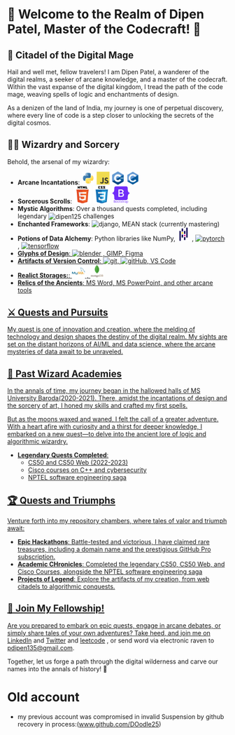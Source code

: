 # 🐉 Welcome to the Realm of Dipen Patel, Master of the Codecraft! 🚀

## 🏰 Citadel of the Digital Mage

Hail and well met, fellow travelers! I am Dipen Patel, a wanderer of the digital realms, a seeker of arcane knowledge, and a master of the codecraft. Within the vast expanse of the digital kingdom, I tread the path of the code mage, weaving spells of logic and enchantments of design.

As a denizen of the land of India, my journey is one of perpetual discovery, where every line of code is a step closer to unlocking the secrets of the digital cosmos.

## 🧙‍♂️ Wizardry and Sorcery

Behold, the arsenal of my wizardry:

- **Arcane Incantations**: <img src="https://raw.githubusercontent.com/devicons/devicon/master/icons/python/python-original.svg" alt="python" width="30" height="30" style="max-width: 100%;"> <img src="https://raw.githubusercontent.com/devicons/devicon/master/icons/javascript/javascript-original.svg" alt="javascript" width="30" height="30" style="max-width: 100%;"> <img src="https://raw.githubusercontent.com/devicons/devicon/master/icons/cplusplus/cplusplus-original.svg" alt="cplusplus" width="30" height="30" style="max-width: 100%;"> <img src="https://raw.githubusercontent.com/devicons/devicon/master/icons/c/c-original.svg" alt="c" width="30" height="30" style="max-width: 100%;"> 
- **Sorcerous Scrolls**: <img src="https://raw.githubusercontent.com/devicons/devicon/master/icons/html5/html5-original-wordmark.svg" alt="html5" width="40" height="40" style="max-width: 100%;"> <img src="https://raw.githubusercontent.com/devicons/devicon/master/icons/css3/css3-original-wordmark.svg" alt="css3" width="40" height="40" style="max-width: 100%;"> <img src="https://raw.githubusercontent.com/devicons/devicon/master/icons/bootstrap/bootstrap-plain-wordmark.svg" alt="bootstrap" width="40" height="40" style="max-width: 100%;">
- **Mystic Algorithms**: Over a thousand quests completed, including legendary <img align="center" src="https://raw.githubusercontent.com/rahuldkjain/github-profile-readme-generator/master/src/images/icons/Social/leet-code.svg" alt="dipen125" height="20" width="30" style="max-width: 100%;"> challenges
- **Enchanted Frameworks**: <img src="https://camo.githubusercontent.com/c96cb99431280ee1fdce3fe6b5338c5aca7bcaf94331b7426803ac9b426f6cef/68747470733a2f2f63646e2e776f726c64766563746f726c6f676f2e636f6d2f6c6f676f732f646a616e676f2e737667" alt="django" width="30" height="30" data-canonical-src="https://cdn.worldvectorlogo.com/logos/django.svg" style="max-width: 100%;">, MEAN stack (currently mastering)
- **Potions of Data Alchemy**: Python libraries like NumPy, <img src="https://raw.githubusercontent.com/devicons/devicon/2ae2a900d2f041da66e950e4d48052658d850630/icons/pandas/pandas-original.svg" alt="pandas" width="30" height="30" style="max-width: 100%;"></a> , <a target="_blank" rel="noopener noreferrer nofollow" href="https://camo.githubusercontent.com/1e72f25c526d43089e8363a10ac4d99eb6e1cf613652c659d77bcdeeda657356/68747470733a2f2f7777772e766563746f726c6f676f2e7a6f6e652f6c6f676f732f7079746f7263682f7079746f7263682d69636f6e2e737667"><img src="https://camo.githubusercontent.com/1e72f25c526d43089e8363a10ac4d99eb6e1cf613652c659d77bcdeeda657356/68747470733a2f2f7777772e766563746f726c6f676f2e7a6f6e652f6c6f676f732f7079746f7263682f7079746f7263682d69636f6e2e737667" alt="pytorch" width="30" height="30" data-canonical-src="https://www.vectorlogo.zone/logos/pytorch/pytorch-icon.svg" style="max-width: 100%;"></a> , <a target="_blank" rel="noopener noreferrer nofollow" href="https://camo.githubusercontent.com/008f20e996511a8c19cea632dccfb69bd00613935b3fea3b36ce75c486713573/68747470733a2f2f7777772e766563746f726c6f676f2e7a6f6e652f6c6f676f732f74656e736f72666c6f772f74656e736f72666c6f772d69636f6e2e737667"><img src="https://camo.githubusercontent.com/008f20e996511a8c19cea632dccfb69bd00613935b3fea3b36ce75c486713573/68747470733a2f2f7777772e766563746f726c6f676f2e7a6f6e652f6c6f676f732f74656e736f72666c6f772f74656e736f72666c6f772d69636f6e2e737667" alt="tensorflow" width="30" height="30" data-canonical-src="https://www.vectorlogo.zone/logos/tensorflow/tensorflow-icon.svg" style="max-width: 100%;">
- **Glyphs of Design**: <img src="https://camo.githubusercontent.com/e0487aed7f40cdb906e065533fd877b70266647e6abdd0642b2b2c368eebda18/68747470733a2f2f646f776e6c6f61642e626c656e6465722e6f72672f6272616e64696e672f636f6d6d756e6974792f626c656e6465725f636f6d6d756e6974795f62616467655f77686974652e737667" alt="blender" width="30" height="30" data-canonical-src="https://download.blender.org/branding/community/blender_community_badge_white.svg" style="max-width: 100%;"> , GIMP, Figma
- **Artifacts of Version Control**: <img src="https://camo.githubusercontent.com/fcafa5ebc1f5f789ae7d012a3ecd8fe7bda49516591caf7c37698f764165d880/68747470733a2f2f7777772e766563746f726c6f676f2e7a6f6e652f6c6f676f732f6769742d73636d2f6769742d73636d2d69636f6e2e737667" alt="git" width="30" height="30" data-canonical-src="https://www.vectorlogo.zone/logos/git-scm/git-scm-icon.svg" style="max-width: 100%;">, <img src="https://camo.githubusercontent.com/fcafa5ebc1f5f789ae7d012a3ecd8fe7bda49516591caf7c37698f764165d880/68747470733a2f2f7777772e766563746f726c6f676f2e7a6f6e652f6c6f676f732f6769742d73636d2f6769742d73636d2d69636f6e2e737667" alt="git" width="30" height="30" data-canonical-src="https://www.vectorlogo.zone/logos/git-scm/git-scm-icon.svg" style="max-width: 100%;">Hub, VS Code
- **Realict Storages:**: <img src="https://raw.githubusercontent.com/devicons/devicon/master/icons/mysql/mysql-original-wordmark.svg" alt="mysql" width="30" height="30" style="max-width: 100%;"> , <img src="https://raw.githubusercontent.com/devicons/devicon/master/icons/mongodb/mongodb-original-wordmark.svg" alt="mongodb" width="30" height="30" style="max-width: 100%;">
- **Relics of the Ancients**: MS Word, MS PowerPoint, and other arcane tools

## ⚔️ Quests and Pursuits

My quest is one of innovation and creation, where the melding of technology and design shapes the destiny of the digital realm. My sights are set on the distant horizons of AI/ML and data science, where the arcane mysteries of data await to be unraveled.

## 📜 Past Wizard Academies

In the annals of time, my journey began in the hallowed halls of MS University Baroda(2020-2021). There, amidst the incantations of design and the sorcery of art, I honed my skills and crafted my first spells.

But as the moons waxed and waned, I felt the call of a greater adventure. With a heart afire with curiosity and a thirst for deeper knowledge, I embarked on a new quest—to delve into the ancient lore of logic and algorithmic wizardry.

- **Legendary Quests Completed**: 
    - CS50 and CS50 Web (2022-2023)
    - Cisco courses on C++ and cybersecurity
    - NPTEL software engineering saga

## 🏆 Quests and Triumphs

Venture forth into my repository chambers, where tales of valor and triumph await:

- **Epic Hackathons**: Battle-tested and victorious, I have claimed rare treasures, including a domain name and the prestigious GitHub Pro subscription.
- **Academic CHronicles**: Completed the legendary CS50, CS50 Web, and Cisco Courses, alongside the NPTEL software engineering saga
- **Projects of Legend**: Explore the artifacts of my creation, from web citadels to algorithmic conquests.

## 🔗 Join My Fellowship!

Are you prepared to embark on epic quests, engage in arcane debates, or simply share tales of your own adventures? Take heed, and join me on [LinkedIn]([#](https://www.linkedin.com/in/dipen-patel-792296260/)) and [Twitter](https://twitter.com/DIPENPA08441275) and [leetcode](https://leetcode.com/u/DIPEN125/) , or send word via electronic raven to [pdipen135@gmail.com](mailto:example@example.com).

Together, let us forge a path through the digital wilderness and carve our names into the annals of history! 🌌

# Old account
- my previous account was compromised in invalid Suspension by github recovery in process:(www.github.com/DOodle25)
<img href="https://drive.google.com/file/d/1ag3LfjqewwB2rVK_XNwbIwDfDxA1rkr0/view?usp=drive_link">
